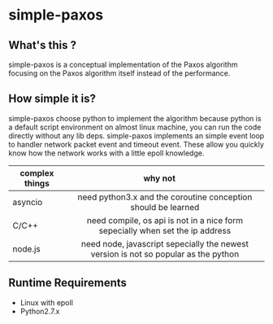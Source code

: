 # simple-paxos
## What's this ?
simple-paxos is a conceptual implementation of the Paxos algorithm focusing on the Paxos algorithm itself instead of the performance. 

## How simple it is?

simple-paxos choose python to implement the algorithm because python is a default script environment on almost linux machine, you can run the code directly without any lib deps. simple-paxos implements an simple event loop to handler network packet event and timeout event. These allow you quickly know how the network works with a little epoll knowledge. 

| complex things | why not      |
| ------------- |:-------------:|
| asyncio      | need python3.x and the coroutine conception should be learned  |
| C/C++      | need compile, os api is not in a nice form sepecially when set the ip address  |
| node.js | need node, javascript sepecially the newest version is not so popular as the python      |

## Runtime Requirements
* Linux with epoll
* Python2.7.x
